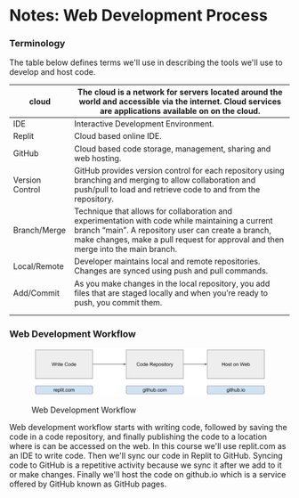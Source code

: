 # Notes: Web Development Process





### Terminology

The table below defines terms we'll use in describing the tools we'll use to develop and host code.

&#x20;

| cloud           | The cloud is a network for servers located around the world and accessible via the internet. Cloud services are applications available on on the cloud.                                                                                     |
| --------------- | ------------------------------------------------------------------------------------------------------------------------------------------------------------------------------------------------------------------------------------------- |
| IDE             | Interactive Development Environment.                                                                                                                                                                                                        |
| Replit          | Cloud based online IDE.                                                                                                                                                                                                                     |
| GitHub          | Cloud based code storage, management, sharing and web hosting.                                                                                                                                                                              |
| Version Control | GitHub provides version control for each repository using branching and merging to allow collaboration and push/pull to load and retrieve code to and from the repository.                                                                  |
| Branch/Merge    | Technique that allows for collaboration and experimentation with code while maintaining a current branch “main”. A repository user can create a branch, make changes, make a pull request for approval and then merge into the main branch. |
| Local/Remote    | Developer maintains local and remote repositories. Changes are synced using push and pull commands.                                                                                                                                         |
| Add/Commit      | As you make changes in the local repository, you add files that are staged locally and when you’re ready to push, you commit them.                                                                                                          |
|                 |                                                                                                                                                                                                                                             |
|                 |                                                                                                                                                                                                                                             |

### Web Development Workflow

<figure><img src="../.gitbook/assets/image (4).png" alt=""><figcaption><p>Web Development Workflow</p></figcaption></figure>

Web development workflow starts with writing code, followed by saving the code in a code repository, and finally publishing the code to a location where is can be accessed on the web.  In this course we'll use replit.com as an IDE to write code.  Then we'll sync our code in Replit to GitHub.  Syncing code to GitHub is a repetitive activity because we sync it after we add to it or make changes.  Finally we'll host the code on github.io which is a service offered by GitHub known as GitHub pages.
